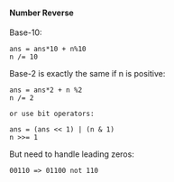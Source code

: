 #### Number Reverse
Base-10: 
````text
ans = ans*10 + n%10
n /= 10
````
Base-2 is exactly the same if n is positive:
````text
ans = ans*2 + n %2
n /= 2

or use bit operators:

ans = (ans << 1) | (n & 1)
n >>= 1
````
But need to handle leading zeros:
````text
00110 => 01100 not 110
````
